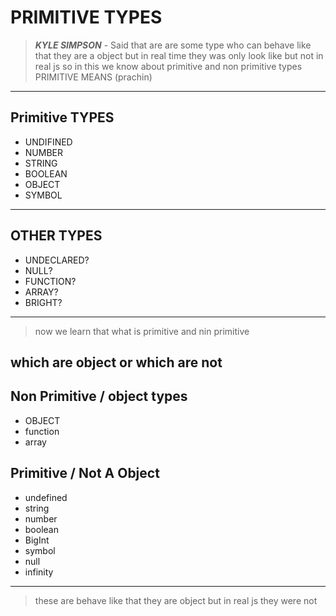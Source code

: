 # PRIMITIVE TYPES
> ___KYLE SIMPSON___ - Said that are are some type who can behave like that they are a object but in real time they was only look like but not in real js so in this we know about primitive and non primitive types 
PRIMITIVE MEANS (prachin)
---
## Primitive TYPES
* UNDIFINED
* NUMBER
* STRING
* BOOLEAN
* OBJECT
* SYMBOL
--- 
## OTHER TYPES
* UNDECLARED?
* NULL?
* FUNCTION?
* ARRAY?
* BRIGHT?
---
> now we learn that what is primitive and nin primitive

## which are object or which are not

## Non Primitive / object types

* OBJECT
* function
* array

##  Primitive / Not A Object
* undefined
* string
* number
* boolean
* BigInt
* symbol
* null
* infinity
---
> these are behave like that they are object but in real js they were not
